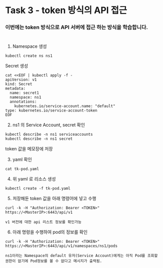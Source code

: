 # Task 3 - token 방식의 API 접근

### 이번에는 token 방식으로 API 서버에 접근 하는 방식을 학습합니다.
#

1. Namespace 생성
```
kubectl create ns ns1
```
Secret 생성
```
cat <<EOF | kubectl apply -f -
apiVersion: v1
kind: Secret
metadata:
  name: secret1
  namespace: ns1
  annotations:
    kubernetes.io/service-account.name: "default"
type: kubernetes.io/service-account-token
EOF
```
2. ns1 의 Service Account, secret 확인
```
kubectl describe -n ns1 serviceaccounts
kubectl describe -n ns1 secret
```  
token 값을 메모장에 저장


3. yaml 확인
```
cat tk-pod.yaml
```

4. 위 yaml 로 리소스 생성
```
kubectl create -f tk-pod.yaml
```

5. 저장해둔 token 값을 아래 명령어에 넣고 수행
```
curl -k -H "Authorization: Bearer <TOKEN>" https://<MasterIP>:6443/api/v1
```
```
v1 버전에 대한 api 리스트 정보를 확인가능
```

6.  아래 명령을 수행하여 pod의 정보를 확인
```
curl -k -H "Authorization: Bearer <TOKEN>" https://<MasterIP>:6443/api/v1/namespaces/ns1/pods
```
```
ns1이라는 Namespace의 default 유저(Service Account)에게는 아직 Pod를 조회할 권한이 없기에 Pod정보를 볼 수 없다고 메시지가 출력됨.
```
